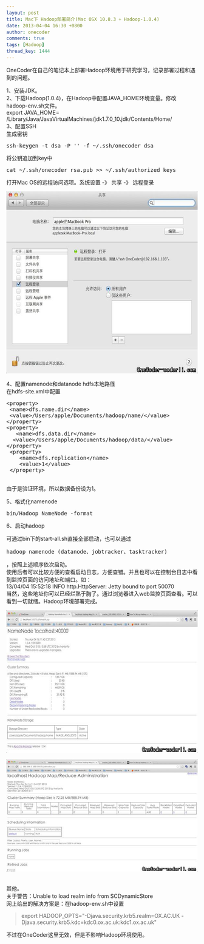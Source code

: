 ```yaml
---
layout: post
title: Mac下 Hadoop部署简介(Mac OSX 10.8.3 + Hadoop-1.0.4)
date: 2013-04-04 16:30 +0800
author: onecoder
comments: true
tags: [Hadoop]
thread_key: 1444
---
```

<p>
	OneCoder在自己的笔记本上部署Hadoop环境用于研究学习，记录部署过程和遇到的问题。</p>
<p>
	1、安装JDK。<br />
	2、下载Hadoop(1.0.4)，在Hadoop中配置JAVA_HOME环境变量。修改hadoop-env.sh文件。<br />
	export JAVA_HOME= /Library/Java/JavaVirtualMachines/jdk1.7.0_10.jdk/Contents/Home/<br />
	3、配置SSH<br />
	生成密钥</p>
<pre class="brush:shell;first-line:1;pad-line-numbers:true;highlight:null;collapse:false;">
ssh-keygen -t dsa -P &#39;&#39; -f ~/.ssh/onecoder_dsa</pre>
<p>
	将公钥追加到key中</p>
<pre class="brush:shell;first-line:1;pad-line-numbers:true;highlight:null;collapse:false;">
cat ~/.ssh/onecoder_rsa.pub &gt;&gt; ~/.ssh/authorized_keys
</pre>
<p>
	打开Mac OS的远程访问选项。系统设置 -》 共享 -》 远程登录</p>
<p style="text-align: center;">
	<img alt="" src="/images/oldposts/WtDn1.jpg" style="width: 585px; height: 480px;" /></p>
<p>
	4、配置namenode和datanode hdfs本地路径<br />
	在hdfs-site.xml中配置</p>
<pre class="brush:xml;first-line:1;pad-line-numbers:true;highlight:null;collapse:false;">
&lt;property&gt;
 &lt;name&gt;dfs.name.dir&lt;/name&gt;
 &lt;value&gt;/Users/apple/Documents/hadoop/name/&lt;/value&gt;
&lt;/property&gt;
&lt;property&gt;
   &lt;name&gt;dfs.data.dir&lt;/name&gt;
  &lt;value&gt;/Users/apple/Documents/hadoop/data/&lt;/value&gt;
&lt;/property&gt;
 &lt;property&gt; 
    &lt;name&gt;dfs.replication&lt;/name&gt; 
    &lt;value&gt;1&lt;/value&gt; 
 &lt;/property&gt;

</pre>
<p>
	由于是验证环境，所以数据备份设为1。</p>
<p>
	5、格式化namenode</p>
<pre class="brush:shell;first-line:1;pad-line-numbers:true;highlight:null;collapse:false;">
bin/Hadoop NameNode -format
</pre>
<p>
	6、启动hadoop</p>
<p>
	可通过bin下的start-all.sh直接全部启动，也可以通过</p>
<pre class="brush:shell;first-line:1;pad-line-numbers:true;highlight:null;collapse:false;">
hadoop namenode (datanode、jobtracker、tasktracker)
</pre>
<p>
	，按照上述顺序依次启动。<br />
	使用后者可以比较方便的查看启动日志，方便查错。并且也可以在控制台日志中看到监控页面的访问地址和端口。如：<br />
	13/04/04 15:52:18 INFO http.HttpServer: Jetty bound to port 50070<br />
	当然，这些地址你可以已经烂熟于胸了。通过浏览器进入web监控页面查看。可以看到一切就绪。Hadoop环境部署完成。</p>
<p style="text-align: center;">
	<img alt="" src="/images/oldposts/jBW5l.jpg" style="width: 640px; height: 376px;" /></p>
<p style="text-align: center;">
	<img alt="" src="/images/oldposts/P4PgL.jpg" /></p>
<p>
	<br />
	其他。<br />
	关于警告：Unable to load realm info from SCDynamicStore<br />
	网上给出的解决方案是：在hadoop-env.sh中设置</p>
<blockquote>
	<p>
		export HADOOP_OPTS=&quot;-Djava.security.krb5.realm=OX.AC.UK -Djava.security.krb5.kdc=kdc0.ox.ac.uk:kdc1.ox.ac.uk&quot;</p>
</blockquote>
<p>
	不过在OneCoder这里无效，但是不影响Hadoop环境使用。</p>

